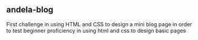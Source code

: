 ## andela-blog

First challenge in using HTML and CSS to design a mini blog page in order to test beginner proficiency in using html and css to design basic pages

